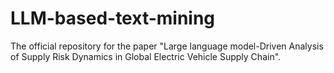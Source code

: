 # LLM-based-text-mining
The official repository for the paper "Large language model-Driven Analysis of Supply Risk Dynamics in Global Electric Vehicle Supply Chain".
